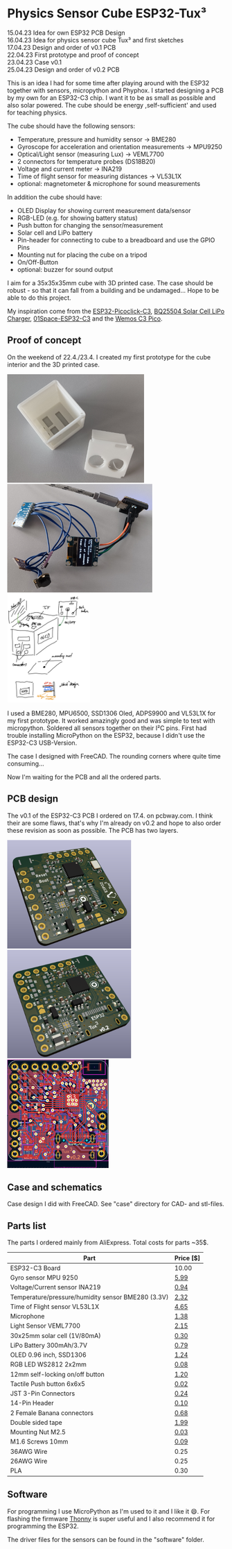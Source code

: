# Physics Sensor Cube ESP32-Tux³

15.04.23 Idea for own ESP32 PCB Design  
16.04.23 Idea for physics sensor cube Tux³ and first sketches  
17.04.23 Design and order of v0.1 PCB  
22.04.23 First prototype and proof of concept  
23.04.23 Case v0.1  
25.04.23 Design and order of v0.2 PCB

This is an idea I had for some time after playing around with the ESP32 together with sensors, micropython and Phyphox. I started designing a PCB by my own for an ESP32-C3 chip. I want it to be as small as possible and also solar powered. The cube should be energy ,self-sufficient' and used for teaching physics. 

The cube should have the following sensors:
- Temperature, pressure and humidity sensor &rarr; BME280
- Gyroscope for acceleration and orientation measurements &rarr; MPU9250
- Optical/Light sensor (measuring Lux) &rarr; VEML7700
- 2 connectors for temperature probes (DS18B20)
- Voltage and current meter &rarr; INA219
- Time of flight sensor for measuring distances &rarr; VL53L1X
- optional: magnetometer & microphone for sound measurements

In addition the cube should have:
- OLED Display for showing current measurement data/sensor
- RGB-LED (e.g. for showing battery status)
- Push button for changing the sensor/measurement
- Solar cell and LiPo battery
- Pin-header for connecting to cube to a breadboard and use the GPIO Pins
- Mounting nut for placing the cube on a tripod
- On/Off-Button
- optional: buzzer for sound output

I aim for a 35x35x35mm cube with 3D printed case. The case should be robust - so that it can fall from a building and be undamaged... Hope to be able to do this project. 

My inspiration come from the [ESP32-Picoclick-C3](https://github.com/makermoekoe/Picoclick-C3), [BQ25504 Solar Cell LiPo Charger](https://hackaday.io/project/158837-ultra-low-power-lipo-charger-via-energy-harvesting), [01Space-ESP32-C3](https://github.com/01Space/ESP32-C3-0.42LCD) and the [Wemos C3 Pico](https://www.wemos.cc/en/latest/c3/c3_pico.html).

## Proof of concept

On the weekend of 22.4./23.4. I created my first prototype for the cube interior and the 3D printed case. 

<div class="images">
  <img src="case_v01.jpg" alt="Case v01" height="250"/> 
  <img src="tux3_prototype_2.jpg" alt="First prototype of Tux Cube" height="250"/>
  <img src="idea_sketch_tux_cube.png" alt="idea sketch" height="250"/>
</div>

I used a BME280, MPU6500, SSD1306 Oled, ADPS9900 and VL53L1X for my first prototype. It worked amazingly good and was simple to test with micropython. Soldered all sensors together on their I²C pins. First had trouble installing MicroPython on the ESP32, because I didn't use the ESP32-C3 USB-Version.

The case I designed with FreeCAD. The rounding corners where quite time consuming...

Now I'm waiting for the PCB and all the ordered parts.

## PCB design
The v0.1 of the ESP32-C3 PCB I ordered on 17.4. on pcbway.com. I think their are some flaws, that's why I'm already on v0.2 and hope to also order these revision as soon as possible. The PCB has two layers.

<div class="images">
  <img src="tux_pcb_v01.png" alt="Case v01" height="250"/>
  <img src="tux_pcb_v02.png" alt="Case v01" height="250"/>
  <img src="routing_pcb_v02.png" alt="Case v01" height="250"/>
</div>

## Case and schematics
Case design I did with FreeCAD. See "case" directory for CAD- and stl-files.

## Parts list
The parts I ordered mainly from AliExpress. Total costs for parts ~35$.

|Part                                              |Price [$]  | 
|--------------------------------------------------|-----------|
|ESP32-C3 Board                                    |10.00      |
|Gyro sensor MPU 9250                              |[5.99](https://www.aliexpress.com/item/1005005377858707.html)|
|Voltage/Current sensor INA219                     |[0.94](https://www.aliexpress.com/item/33047166203.html)|
|Temperature/pressure/humidity sensor BME280 (3.3V)|[2.32](https://www.aliexpress.com/item/32862421810.html)|
|Time of Flight sensor VL53L1X                     |[4.65](https://www.aliexpress.com/item/1005003091941068.html)|
|Microphone                                        |[1.38](https://www.aliexpress.com/item/4000045517597.html)|
|Light Sensor VEML7700                             |[2.15](https://www.aliexpress.com/item/1005004926993351.html)|
|30x25mm solar cell (1V/80mA)                      |[0.30](https://www.aliexpress.com/item/1005003534570447.html)|
|LiPo Battery 300mAh/3.7V                          |[0.79](https://www.aliexpress.com/item/1005005174603270.html)|
|OLED 0.96 inch, SSD1306                           |[1.24](https://www.aliexpress.com/item/32957309383.html)|
|RGB LED WS2812 2x2mm                              |[0.08](https://www.aliexpress.com/item/4000770210584.html)|
|12mm self-locking on/off button                   |[1.20](https://www.aliexpress.com/item/1005003575736338.html)|
|Tactile Push button 6x6x5                         |[0.02](https://www.aliexpress.com/item/32960657626.html)|
|JST 3-Pin Connectors                              |[0.24](https://www.aliexpress.com/item/32954418743.html)|
|14-Pin Header                                     |[0.10](https://www.aliexpress.com/item/33004522737.html)|
|2 Female Banana connectors                        |[0.68](https://www.aliexpress.com/item/1005002642114673.html)|
|Double sided tape                                 |[1.99](https://www.aliexpress.com/item/1005003980172009.html)|
|Mounting Nut M2.5                                 |[0.03](https://de.aliexpress.com/item/4000585933306.html)|
|M1.6 Screws 10mm                                  |[0.09](https://www.aliexpress.com/item/32968483467.html)|
|36AWG Wire                                        |0.25       |
|26AWG Wire                                        |0.25       |
|PLA                                               |0.30       |

## Software
For programming I use MicroPython as I'm used to it and I like it 😄. For flashing the firmware [Thonny](https://thonny.org) is super useful and I also recommend it for programming the ESP32.

The driver files for the sensors can be found in the "software" folder.


